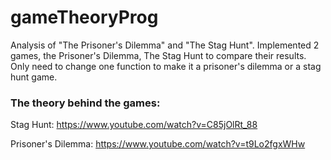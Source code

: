 # gameTheoryProg
Analysis of "The Prisoner's Dilemma" and "The Stag Hunt". Implemented 2 games, the Prisoner's Dilemma, The Stag Hunt to compare their results. Only need to change one function to make it a prisoner's dilemma or a stag hunt game.

### The theory behind the games: 

Stag Hunt: https://www.youtube.com/watch?v=C85jOlRt_88

Prisoner's Dilemma: https://www.youtube.com/watch?v=t9Lo2fgxWHw

